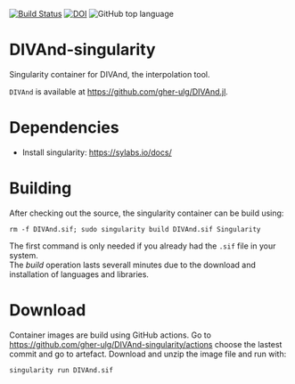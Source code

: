 [![Build Status](https://github.com/gher-ulg/DIVAnd-singularity/workflows/Singularity%20Build/badge.svg)](https://github.com/gher-ulg/DIVAnd-singularity/actions?query=workflow%3A%22Singularity+Build%22) [![DOI](https://zenodo.org/badge/DOI/10.5281/zenodo.7014264.svg)](https://doi.org/10.5281/zenodo.7014264) ![GitHub top language](https://img.shields.io/github/languages/top/gher-ulg/DIVAnd-singularity)



# DIVAnd-singularity
Singularity container for DIVAnd, the interpolation tool.

`DIVAnd` is available at https://github.com/gher-ulg/DIVAnd.jl.


# Dependencies

* Install singularity: https://sylabs.io/docs/

# Building

After checking out the source, the singularity container can be build using:

```
rm -f DIVAnd.sif; sudo singularity build DIVAnd.sif Singularity
```
The first command is only needed if you already had the `.sif` file in your system.     
The _build_ operation lasts severall minutes due to the download and installation of languages and libraries.

# Download

Container images are build using GitHub actions.
Go to https://github.com/gher-ulg/DIVAnd-singularity/actions choose the lastest commit and go to artefact.
Download and unzip the image file and run with:

```bash
singularity run DIVAnd.sif
```
